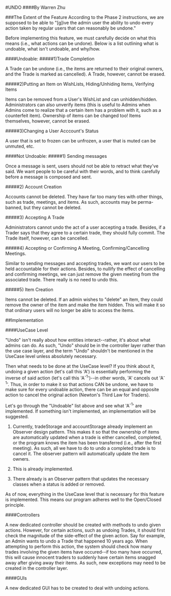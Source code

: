#UNDO
####By Warren Zhu

###The Extent of the Feature
According to the Phase 2 instructions, we are supposed to be able to "[g]ive the admin user the ability to undo every action taken by regular users that can reasonably be undone."

Before implementing this feature, we must carefully decide on what this means (i.e., what actions can be undone). Below is a list outlining what is undoable, what isn't undoable, and why/how.

####Undoable:
#####1)Trade Completion

A Trade can be undone (i.e., the items are returned to their original owners, and the Trade is marked as cancelled). A Trade, however, cannot be erased.

#####2)Putting an Item on WishLists, Hiding/Unhiding Items, Verifying Items

Items can be removed from a User's WishList and can unhidden/hidden. Administrators can also unverify items (this is useful to Admins when Admins come to realize that a certain item has a problem with it, such as a counterfeit item). Ownership of items can be changed too! Items themselves, however, cannot be erased.

#####3)Changing a User Acccount's Status

A user that is set to frozen can be unfrozen, a user that is muted can be unmuted, etc.

####Not Undoable:
#####1) Sending messages

Once a message is sent, users should not be able to retract what they've said. We want people to be careful with their words, and to think carefully before a message is composed and sent.

#####2) Account Creation

Accounts cannot be deleted. They have far too many ties with other things, such as trade, meetings, and items. As such, accounts may be perma-banned, but they cannot be deleted.

#####3) Accepting A Trade

Administrators cannot undo the act of a user accepting a trade. Besides, if a Trader says that they agree to a certain trade, they should fully commit. The Trade itself, however, can be cancelled.

#####4) Accepting or Confirming A Meeting, Confirming/Cancelling Meetings.

Similar to sending messages and accepting trades, we want our users to be held accountable for their actions. Besides, to nullify the effect of cancelling and confirming meetings, we can just remove the given meeting from the associated trade. There really is no need to undo this.

#####5) Item Creation

Items cannot be deleted. If an admin wishes to "delete" an item, they could remove the owner of the item and make the item hidden. This will make it so that ordinary users will no longer be able to access the items.



##Implementation

####UseCase Level

"Undo" isn't really about how entities interact--rather, it's about what admins can do. As such, "Undo" should be in the controller layer rather than the use case layer, and the term "Undo" shouldn't be mentioned in the UseCase level unless absolutely necessary.

Then what needs to be done at the UseCase level? If you think about it, undoing a given action (let's call this 'A') is essentially performing the inverse of said action (let's call this 'A<sup>-1</sup>')--in other words, 'A' cancels out 'A<sup>-1</sup>'. Thus, in order to make it so that actions CAN be undone, we have to make sure for every undoable action, there can be an equal and opposite action to cancel the original action (Newton's Third Law for Traders).

Let's go through the "Undoable" list above and see what 'A<sup>-1</sup>' are implemented. If something isn't implemented, an implementation will be suggested.

1) Currently, tradeStorage and accountStorage already implement an Observer design pattern. This makes it so that the ownership of items are automatically updated when a trade is either cancelled, completed, or the program knows the item has been transferred (i.e., after the first meeting). As such, all we have to do to undo a completed trade is to cancel it. The observer pattern will automatically update the item owners.

2) This is already implemented.

3) There already is an Observer pattern that updates the necessary classes when a status is added or removed.

As of now, everything in the UseCase level that is necessary for this feature is implemented. This means our program adheres well to the Open/Closed principle.

####Controllers

A new dedicated controller should be created with methods to undo given actions. However, for certain actions, such as undoing Trades, it should first check the magnitude of the side-effect of the given action. Say for example, an Admin wants to undo a Trade that happened 10 years ago. When attempting to perform this action, the system should check how many trades involving the given items have occured--if too many have occurred, this will cause innocent traders to suddenly have certain items snagged away after giving away their items. As such, new exceptions may need to be created in the controller layer.

####GUIs

A new dedicated GUI has to be created to deal with undoing actions.